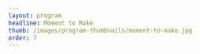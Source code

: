 ```yaml
---
layout: program
headline: Moment to Make
thumb: /images/program-thumbnails/moment-to-make.jpg
order: 7
---
```

